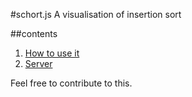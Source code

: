 #schort.js
A visualisation of insertion sort

##contents
1. [How to use it](documentation/use.md)
2. [Server](documentation/server.md)


Feel free to contribute to this.
